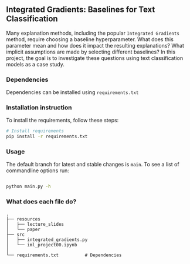 <!--# iml_project -->
<h2 align="left">
Integrated Gradients: Baselines for Text Classification
</h2>

Many explanation methods, including the popular `Integrated Gradients` method, require choosing a baseline hyperparameter. What does this parameter mean and how does it impact the resulting explanations? What implicit assumptions are made by selecting different baselines?
In this project, the goal is to investigate these questions using text classification models as a case study.

### Dependencies

Dependencies can be installed using `requirements.txt`

### Installation instruction
To install the requirements, follow these steps:
```bash
# Install requirements
pip install -r requirements.txt

```

### Usage
The default branch for latest and stable changes is `main`.
To see a list of commandline options run:
```bash

python main.py -h

```

### What does each file do?

    .
    ├── resources
    │   ├── lecture_slides
    │   └── paper
    ├── src
    │   ├── integrated_gradients.py
    │   └── iml_project00.ipynb
    │
    └── requirements.txt          # Dependencies
